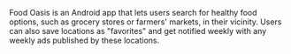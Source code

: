 Food Oasis is an Android app that lets users search for healthy food options, such as grocery stores or farmers' markets, in their vicinity. Users can also save locations as "favorites" and get notified weekly with any weekly ads published by these locations.
